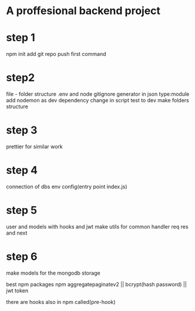 # A proffesional backend project

# step 1
npm init
add git repo push first command


# step2 
file - folder structure
.env and node gitignore generator
in json type:module
add nodemon as dev dependency
change in script test to dev
make folders structure

# step 3
prettier for similar work

# step 4
connection of dbs 
env config(entry point index.js)
# step 5 
user and models with hooks and jwt
make utils for common handler req res and next

# step 6 
make models for the mongodb storage

best npm packages 
npm 
aggregatepaginatev2  || bcrypt(hash password) || jwt token

there are  hooks also in npm called(pre-hook)